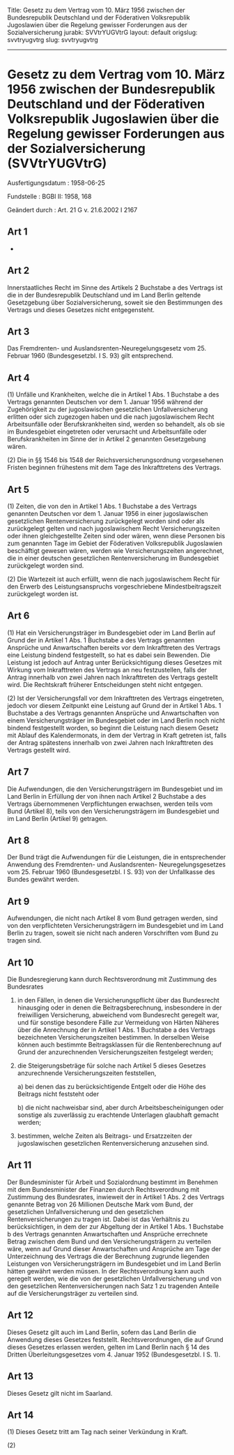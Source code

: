 Title: Gesetz zu dem Vertrag vom 10. März 1956 zwischen der Bundesrepublik Deutschland
  und der Föderativen Volksrepublik Jugoslawien über die Regelung gewisser Forderungen
  aus der Sozialversicherung
jurabk: SVVtrYUGVtrG
layout: default
origslug: svvtryugvtrg
slug: svvtryugvtrg

---

# Gesetz zu dem Vertrag vom 10. März 1956 zwischen der Bundesrepublik Deutschland und der Föderativen Volksrepublik Jugoslawien über die Regelung gewisser Forderungen aus der Sozialversicherung (SVVtrYUGVtrG)

Ausfertigungsdatum
:   1958-06-25

Fundstelle
:   BGBl II: 1958, 168

Geändert durch
:   Art. 21 G v. 21.6.2002 I 2167


## Art 1

-


## Art 2

Innerstaatliches Recht im Sinne des Artikels 2 Buchstabe a des
Vertrags ist die in der Bundesrepublik Deutschland und im Land Berlin
geltende Gesetzgebung über Sozialversicherung, soweit sie den
Bestimmungen des Vertrags und dieses Gesetzes nicht entgegensteht.


## Art 3

Das Fremdrenten- und Auslandsrenten-Neuregelungsgesetz vom 25. Februar
1960 (Bundesgesetzbl. I S. 93) gilt entsprechend.


## Art 4

(1) Unfälle und Krankheiten, welche die in Artikel 1 Abs. 1 Buchstabe
a des Vertrags genannten Deutschen vor dem 1. Januar 1956 während der
Zugehörigkeit zu der jugoslawischen gesetzlichen Unfallversicherung
erlitten oder sich zugezogen haben und die nach jugoslawischem Recht
Arbeitsunfälle oder Berufskrankheiten sind, werden so behandelt, als
ob sie im Bundesgebiet eingetreten oder verursacht und Arbeitsunfälle
oder Berufskrankheiten im Sinne der in Artikel 2 genannten
Gesetzgebung wären.

(2) Die in §§ 1546 bis 1548 der Reichsversicherungsordnung
vorgesehenen Fristen beginnen frühestens mit dem Tage des
Inkrafttretens des Vertrags.


## Art 5

(1) Zeiten, die von den in Artikel 1 Abs. 1 Buchstabe a des Vertrags
genannten Deutschen vor dem 1. Januar 1956 in einer jugoslawischen
gesetzlichen Rentenversicherung zurückgelegt worden sind oder als
zurückgelegt gelten und nach jugoslawischem Recht Versicherungszeiten
oder ihnen gleichgestellte Zeiten sind oder wären, wenn diese Personen
bis zum genannten Tage im Gebiet der Föderativen Volksrepublik
Jugoslawien beschäftigt gewesen wären, werden wie Versicherungszeiten
angerechnet, die in einer deutschen gesetzlichen Rentenversicherung im
Bundesgebiet zurückgelegt worden sind.

(2) Die Wartezeit ist auch erfüllt, wenn die nach jugoslawischem Recht
für den Erwerb des Leistungsanspruchs vorgeschriebene
Mindestbeitragszeit zurückgelegt worden ist.


## Art 6

(1) Hat ein Versicherungsträger im Bundesgebiet oder im Land Berlin
auf Grund der in Artikel 1 Abs. 1 Buchstabe a des Vertrags genannten
Ansprüche und Anwartschaften bereits vor dem Inkrafttreten des
Vertrags eine Leistung bindend festgestellt, so hat es dabei sein
Bewenden. Die Leistung ist jedoch auf Antrag unter Berücksichtigung
dieses Gesetzes mit Wirkung vom Inkrafttreten des Vertrags an neu
festzustellen, falls der Antrag innerhalb von zwei Jahren nach
Inkrafttreten des Vertrags gestellt wird. Die Rechtskraft früherer
Entscheidungen steht nicht entgegen.

(2) Ist der Versicherungsfall vor dem Inkrafttreten des Vertrags
eingetreten, jedoch vor diesem Zeitpunkt eine Leistung auf Grund der
in Artikel 1 Abs. 1 Buchstabe a des Vertrags genannten Ansprüche und
Anwartschaften von einem Versicherungsträger im Bundesgebiet oder im
Land Berlin noch nicht bindend festgestellt worden, so beginnt die
Leistung nach diesem Gesetz mit Ablauf des Kalendermonats, in dem der
Vertrag in Kraft getreten ist, falls der Antrag spätestens innerhalb
von zwei Jahren nach Inkrafttreten des Vertrags gestellt wird.


## Art 7

Die Aufwendungen, die den Versicherungsträgern im Bundesgebiet und im
Land Berlin in Erfüllung der von ihnen nach Artikel 2 Buchstabe a des
Vertrags übernommenen Verpflichtungen erwachsen, werden teils vom Bund
(Artikel 8), teils von den Versicherungsträgern im Bundesgebiet und im
Land Berlin (Artikel 9) getragen.


## Art 8

Der Bund trägt die Aufwendungen für die Leistungen, die in
entsprechender Anwendung des Fremdrenten- und Auslandsrenten-
Neuregelungsgesetzes vom 25. Februar 1960 (Bundesgesetzbl. I S. 93)
von der Unfallkasse des Bundes gewährt werden.


## Art 9

Aufwendungen, die nicht nach Artikel 8 vom Bund getragen werden, sind
von den verpflichteten Versicherungsträgern im Bundesgebiet und im
Land Berlin zu tragen, soweit sie nicht nach anderen Vorschriften vom
Bund zu tragen sind.


## Art 10

Die Bundesregierung kann durch Rechtsverordnung mit Zustimmung des
Bundesrates

1.  in den Fällen, in denen die Versicherungspflicht über das Bundesrecht
    hinausging oder in denen die Beitragsberechnung, insbesondere in der
    freiwilligen Versicherung, abweichend vom Bundesrecht geregelt war,
    und für sonstige besondere Fälle zur Vermeidung von Härten Näheres
    über die Anrechnung der in Artikel 1 Abs. 1 Buchstabe a des Vertrags
    bezeichneten Versicherungszeiten bestimmen. In derselben Weise können
    auch bestimmte Beitragsklassen für die Rentenberechnung auf Grund der
    anzurechnenden Versicherungszeiten festgelegt werden;


2.  die Steigerungsbeträge für solche nach Artikel 5 dieses Gesetzes
    anzurechnende Versicherungszeiten feststellen,

    a)  bei denen das zu berücksichtigende Entgelt oder die Höhe des Beitrags
        nicht feststeht oder


    b)  die nicht nachweisbar sind, aber durch Arbeitsbescheinigungen oder
        sonstige als zuverlässig zu erachtende Unterlagen glaubhaft gemacht
        werden;





3.  bestimmen, welche Zeiten als Beitrags- und Ersatzzeiten der
    jugoslawischen gesetzlichen Rentenversicherung anzusehen sind.





## Art 11

Der Bundesminister für Arbeit und Sozialordnung bestimmt im Benehmen
mit dem Bundesminister der Finanzen durch Rechtsverordnung mit
Zustimmung des Bundesrates, inwieweit der in Artikel 1 Abs. 2 des
Vertrags genannte Betrag von 26 Millionen Deutsche Mark vom Bund, der
gesetzlichen Unfallversicherung und den gesetzlichen
Rentenversicherungen zu tragen ist. Dabei ist das Verhältnis zu
berücksichtigen, in dem der zur Abgeltung der in Artikel 1 Abs. 1
Buchstabe b des Vertrags genannten Anwartschaften und Ansprüche
errechnete Betrag zwischen dem Bund und den Versicherungsträgern zu
verteilen wäre, wenn auf Grund dieser Anwartschaften und Ansprüche am
Tage der Unterzeichnung des Vertrags die der Berechnung zugrunde
liegenden Leistungen von Versicherungsträgern im Bundesgebiet und im
Land Berlin hätten gewährt werden müssen. In der Rechtsverordnung kann
auch geregelt werden, wie die von der gesetzlichen Unfallversicherung
und von den gesetzlichen Rentenversicherungen nach Satz 1 zu tragenden
Anteile auf die Versicherungsträger zu verteilen sind.


## Art 12

Dieses Gesetz gilt auch im Land Berlin, sofern das Land Berlin die
Anwendung dieses Gesetzes feststellt. Rechtsverordnungen, die auf
Grund dieses Gesetzes erlassen werden, gelten im Land Berlin nach § 14
des Dritten Überleitungsgesetzes vom 4. Januar 1952 (Bundesgesetzbl. I
S. 1).


## Art 13

Dieses Gesetz gilt nicht im Saarland.


## Art 14

(1) Dieses Gesetz tritt am Tag nach seiner Verkündung in Kraft.

(2)

